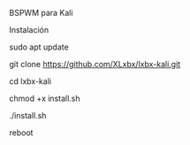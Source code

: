 
BSPWM para Kali 

Instalación

sudo apt update

git clone https://github.com/XLxbx/lxbx-kali.git

cd lxbx-kali

chmod +x install.sh

./install.sh

reboot
